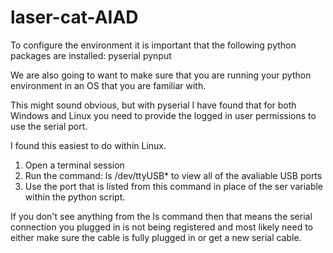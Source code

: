 # laser-cat-AIAD
To configure the environment it is important that the following python packages are installed:
pyserial
pynput

We are also going to want to make sure that you are running your python environment in an OS
that you are familiar with.

This might sound obvious, but with pyserial I have found that for both Windows and Linux you need to
provide the logged in user permissions to use the serial port.

I found this easiest to do within Linux.
1. Open a terminal session
2. Run the command: 
ls /dev/ttyUSB* 
to view all of the avaliable USB ports
3. Use the port that is listed from this command in place of the ser variable within the python script.

If you don't see anything from the ls command then that means the serial connection you plugged in is not being registered and most likely need to either make sure the cable is fully plugged in or get a new serial cable.
